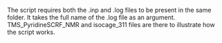 The script requires both the .inp and .log files to be present in the same folder.
It takes the full name of the .log file as an argument.
TMS_PyridineSCRF_NMR and isocage_311 files are there to illustrate how the script works.
